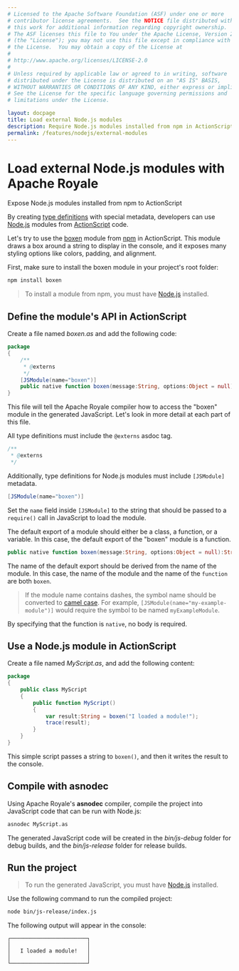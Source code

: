 ```yaml
---
# Licensed to the Apache Software Foundation (ASF) under one or more
# contributor license agreements.  See the NOTICE file distributed with
# this work for additional information regarding copyright ownership.
# The ASF licenses this file to You under the Apache License, Version 2.0
# (the "License"); you may not use this file except in compliance with
# the License.  You may obtain a copy of the License at
# 
# http://www.apache.org/licenses/LICENSE-2.0
# 
# Unless required by applicable law or agreed to in writing, software
# distributed under the License is distributed on an "AS IS" BASIS,
# WITHOUT WARRANTIES OR CONDITIONS OF ANY KIND, either express or implied.
# See the License for the specific language governing permissions and
# limitations under the License.

layout: docpage
title: Load external Node.js modules
description: Require Node.js modules installed from npm in ActionScript and Apache Royale
permalink: /features/nodejs/external-modules
---
```


# Load external Node.js modules with Apache Royale

Expose Node.js modules installed from npm to ActionScript

By creating [type definitions](features/externs) with special metadata, developers can use [Node.js](features/nodejs) modules from [ActionScript](features/as3) code.

Let's try to use the [boxen](https://www.npmjs.com/package/boxen) module from [npm](https://www.npmjs.com/) in ActionScript. This module draws a box around a string to display in the console, and it exposes many styling options like colors, padding, and alignment.

First, make sure to install the boxen module in your project's root folder:

```sh
npm install boxen
```

> To install a module from npm, you must have [Node.js](https://nodejs.org/) installed.

## Define the module's API in ActionScript

Create a file named *boxen.as* and add the following code:

```actionscript
package
{
	/**
	 * @externs
	 */
	[JSModule(name="boxen")]
	public native function boxen(message:String, options:Object = null):String;
}
```

This file will tell the Apache Royale compiler how to access the "boxen" module in the generated JavaScript. Let's look in more detail at each part of this file.

All type definitions must include the `@externs` asdoc tag.


```actionscript
/**
 * @externs
 */
```

Additionally, type definitions for Node.js modules must include `[JSModule]` metadata.

```actionscript
[JSModule(name="boxen")]
```

Set the `name` field inside `[JSModule]` to the string that should be passed to a `require()` call in JavaScript to load the module.

The default export of a module should either be a class, a function, or a variable. In this case, the default export of the "boxen" module is a function.

```actionscript
public native function boxen(message:String, options:Object = null):String;
```

The name of the default export should be derived from the name of the module. In this case, the name of the module and the name of the `function` are both `boxen`.

> If the module name contains dashes, the symbol name should be converted to [camel case](https://en.wikipedia.org/wiki/Camel_case). For example, `[JSModule(name="my-example-module")]` would require the symbol to be named `myExampleModule`.

By specifying that the function is `native`, no body is required.

## Use a Node.js module in ActionScript

Create a file named *MyScript.as*, and add the following content:

```actionscript
package
{
	public class MyScript
	{
		public function MyScript()
		{
			var result:String = boxen("I loaded a module!");
			trace(result);
		}
	}
}
```

This simple script passes a string to `boxen()`, and then it writes the result to the console.

## Compile with asnodec

Using Apache Royale's **asnodec** compiler, compile the project into JavaScript code that can be run with Node.js:

```sh
asnodec MyScript.as
```

The generated JavaScript code will be created in the *bin/js-debug* folder for debug builds, and the *bin/js-release* folder for release builds.

## Run the project

> To run the generated JavaScript, you must have [Node.js](https://nodejs.org/) installed.

Use the following command to run the compiled project:

```sh
node bin/js-release/index.js
```

The following output will appear in the console:

```
┌────────────────────────┐
│                        │
│   I loaded a module!   │
│                        │
└────────────────────────┘
```